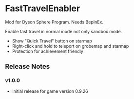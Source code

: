 # FastTravelEnabler 

Mod for Dyson Sphere Program. Needs BepInEx.

Enable fast travel in normal mode not only sandbox mode.

- Show "Quick Travel" button on starmap
- Right-click and hold to teleport on grobemap and starmap
- Protection for achievement friendly

## Release Notes

### v1.0.0

- Initial release for game version 0.9.26

